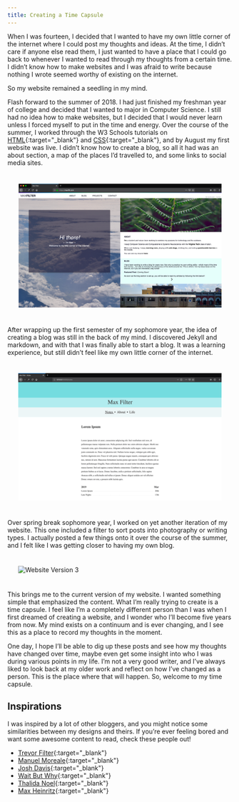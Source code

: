 ```yaml
---
title: Creating a Time Capsule
---
```

When I was fourteen, I decided that I wanted to have my own little corner of the internet where I could post my thoughts and ideas. At the time, I didn’t care if anyone else read them, I just wanted to have a place that I could go back to whenever I wanted to read through my thoughts from a certain time. I didn’t know how to make websites and I was afraid to write because nothing I wrote seemed worthy of existing on the internet.

So my website remained a seedling in my mind.

Flash forward to the summer of 2018.  I had just finished my freshman year of college and decided that I wanted to major in Computer Science. I still had no idea how to make websites, but I decided that I would never learn unless I forced myself to put in the time and energy. Over the course of the summer, I worked through the W3 Schools tutorials on [HTML](https://www.w3schools.com/html/default.asp){:target="_blank"} and [CSS](https://www.w3schools.com/css/default.asp){:target="_blank"}, and by August my first website was live. I didn’t know how to create a blog, so all it had was an about section, a map of the places I’d travelled to, and some links to social media sites.

<div class="img-wrapper" style="padding: 1.5rem">
    <img src="/assets/images/time-capsule/website_v1.png" class="img" alt="Website Version 1" loading="lazy">
</div>

After wrapping up the first semester of my sophomore year, the idea of creating a blog was still in the back of my mind. I discovered Jekyll and markdown, and with that I was finally able to start a blog. It was a learning experience, but still didn’t feel like my own little corner of the internet.

<div class="img-wrapper" style="padding: 1.5rem">
    <img src="/assets/images/time-capsule/website_v2.png" class="img" alt="Website Version 2" loading="lazy">
</div>

Over spring break sophomore year, I worked on yet another iteration of my website. This one included a filter to sort posts into photography or writing types. I actually posted a few things onto it over the course of the summer, and I felt like I was getting closer to having my own blog.

<div class="img-wrapper" style="padding: 1.5rem">
    <img src="/assets/images/time-capsule/website_v3.png" class="img" alt="Website Version 3" loading="lazy">
</div>

This brings me to the current version of my website. I wanted something simple that emphasized the content. What I’m really trying to create is a time capsule. I feel like I’m a completely different person than I was when I first dreamed of creating a website, and I wonder who I’ll become five years from now. My mind exists on a continuum and is ever changing, and I see this as a place to record my thoughts in the moment. 

One day, I hope I’ll be able to dig up these posts and see how my thoughts have changed over time, maybe even get some insight into who I was during various points in my life. I’m not a very good writer, and I’ve always liked to look back at my older work and reflect on how I’ve changed as a person. This is the place where that will happen. So, welcome to my time capsule.

## Inspirations
I was inspired by a lot of other bloggers, and you might notice some similarities between my designs and theirs. If you’re ever feeling bored and want some awesome content to read,  check these people out!

- [Trevor Filter](https://trevorfilter.com){:target="_blank"}
- [Manuel Moreale](https://manuelmoreale.com){:target="_blank"}
- [Josh Davis](https://joshldavis.com){:target="_blank"}
- [Wait But Why](https://waitbutwhy.com){:target="_blank"}
- [Thalida Noel](https://thalida.me){:target="_blank"}
- [Max Heinritz](https://maxheinritz.com){:target="_blank"}